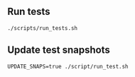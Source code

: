 ## Run tests

```shell
./scripts/run_tests.sh
```

## Update test snapshots

```shell
UPDATE_SNAPS=true ./script/run_test.sh
```
